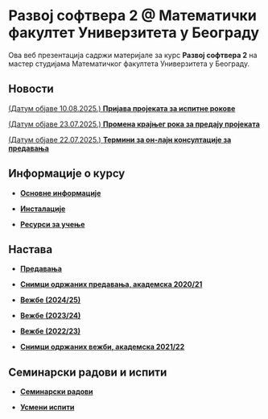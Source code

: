 # Развој софтвера 2 @ Математички факултет Универзитета у Београду

Ова веб презентација садржи материјале за курс **Развој софтвера 2** на мастер студијама Математичког факултета Универзитета у Београду.

## Новости

[(Датум објаве 10.08.2025.) **Пријава пројеката за испитне рокове**](/seminarski-radovi/info/README.md)

[(Датум објаве 23.07.2025.) **Промена крајњег рока за предају пројеката**](/seminarski-radovi/info/README.md)

[(Датум објаве 22.07.2025.) **Термини за он-лајн консултације за предавања**](/predavanja/info/README.md)

<!-- **[(Датум објаве 21.11.2024.) Отказивање вежби 22.11.2024.](/vezbe/info/README.md)** -->

<!-- **[(Датум објаве 04.11.2024.) Надокнада часова предавања од 11.11.2024.](/predavanja/info/README.md)** -->

<!-- **[(Датум објаве 30.10.2024.) Пријављивање семинарских радова у 2024/2025.](/seminarski-radovi/info/README.md)** -->

<!-- **[Термин усмeног испита у испитном року Септембар](/usmeni-ispiti/info/README.md)** -->

<!-- **[(Датум објаве 28.5.2024.) Пријављивање за одбрану семинарских радова 2023/2024.](/seminarski-radovi/info/README.md)** -->

<!-- **[(Датум објаве 22.12.2023.) Пријављивање за израду семинарских радова 2023/2024.](/seminarski-radovi/info/README.md)** -->

<!-- **[Отказана су предавања за уторак 28.11.2023](predavanja/info/README.md)** -->

<!-- **[Термин усмeног испита у испитном року Септембар](/usmeni-ispiti/info/README.md)** -->

<!-- **[Термин усмeног испита у испитном року Јун](/usmeni-ispiti/info/README.md)** -->

<!-- **[Промена распореда за предавања](/predavanja/info/README.md)** -->

<!-- **[Термин усмсног испита у испитном року Септембар 2](/usmeni-ispiti/info/README.md)** -->

<!-- **[Резултати усменог дела испита у року Јун 1](/usmeni-ispiti/info/2019.06.29-RS2.pdf){:target="_blank"}** -->

<!-- **[(Датум објаве 30.07.2022.) Tермин усменог дела испита у року Јуни 2](/usmeni-ispiti/info/README.md)** -->

<!--**[(Датум објаве 04.01.2023.) Пријављивање за одбране семинарских радова и усмене испите у 2022/2023.](/usmeni-ispiti/info/README.md)**-->

<!-- **[(Датум објаве 27.12.2022.) Отказивање вежби у четвртак 29. децембра.](/vezbe/info/README.md)** -->

<!-- **[(Датум објаве 08.11.2022.) Отказивање вежби у четвртак 10. новембра.](/vezbe/info/README.md)** -->

<!-- **[(Датум објаве 26.10.2022.) Промена термина вежби.](/vezbe/info/README.md)** -->

<!-- **[(Датум објаве 22.10.2022.) Одржавање вежби 1. и 8. новембра у термину предавања.](/predavanja/info/README.md)** -->

<!-- **[(Датум објаве 22.10.2022.) Анкета о промени термина вежби.](/vezbe/info/README.md)** -->

## Информације о курсу

- **[Основне информације](/informacije/README.md)**

* **[Инсталације](/INSTALACIJE.md)**

* **[Ресурси за учење](/RESURSI-ZA-UCENJE.md)**

## Настава

* **[Предавања](/predavanja/README.md)**

* **[Снимци одржаних предавања, академска 2020/21](/predavanja/casovi-uzivo/README-2021-22.md)**

- **[Вежбе (2024/25)](/vezbe/README.md)**

- **[Вежбе (2023/24)](/vezbe/README-2023-24.md)**

- **[Вежбе (2022/23)](/vezbe/README-2022-23.md)**

- **[Снимци одржаних вежби, академска 2021/22](/vezbe/README-2021-22.md)**

## Семинарски радови и испити

- **[Семинарски радови](/seminarski-radovi/README.md)**

- **[Усмени испити](/usmeni-ispiti/README.md)**